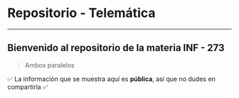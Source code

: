 # Repositorio - Telemática

-------------------------------------------------
Bienvenido al repositorio de la materia INF - 273
-------------------------------------------------

>Ambos paralelos

:white_check_mark: La información que se muestra aquí es **pública**, así que no dudes en compartirla :white_check_mark: